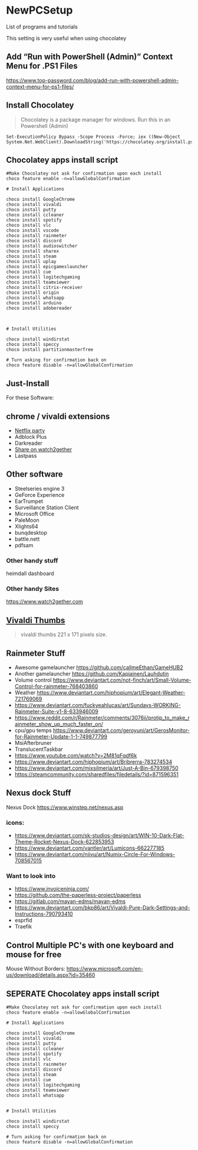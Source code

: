 # NewPCSetup
List of programs and tutorials



This setting is very useful when using chocolatey
## Add “Run with PowerShell (Admin)” Context Menu for .PS1 Files
https://www.top-password.com/blog/add-run-with-powershell-admin-context-menu-for-ps1-files/




## Install Chocolatey
> Chocolatey is a package manager for windows.
Run this in an Powershell (Admin)
```
Set-ExecutionPolicy Bypass -Scope Process -Force; iex ((New-Object System.Net.WebClient).DownloadString('https://chocolatey.org/install.ps1'))
```

## Chocolatey apps install script
```
#Make Chocolatey not ask for confirmation upon each install
choco feature enable -n=allowGlobalConfirmation

# Install Applications

choco install GoogleChrome
choco install vivaldi
choco install putty
choco install ccleaner
choco install spotify
choco install vlc
choco install vscode
choco install rainmeter
choco install discord
choco install audioswitcher
choco install sharex
choco install steam
choco install uplay
choco install epicgameslauncher
choco install cue
choco install logitechgaming
choco install teamviewer
choco install citrix-receiver
choco install origin
choco install whatsapp
choco install arduino
choco install adobereader



# Install Utilities

choco install windirstat 
choco install speccy
choco install partitionmasterfree

# Turn asking for confirmation back on
choco feature disable -n=allowGlobalConfirmation

```

## Just-Install
For these Software:



## chrome / vivaldi extensions

* [Netflix party](https://chrome.google.com/webstore/detail/netflix-party/oocalimimngaihdkbihfgmpkcpnmlaoa)
* Adblock Plus
* Darkreader
* [Share on watch2gether](https://chrome.google.com/webstore/detail/watch2gether/cimpffimgeipdhnhjohpbehjkcdpjolg)
* Lastpass


## Other software
* Steelseries engine 3
* GeForce Experience 
* EarTrumpet
* Surveillance Station Client
* Microsoft Office
* PaleMoon
* Xlights64
* bunqdesktop
* battle.nett
* pdfsam


### Other handy stuff
heimdall dashboard

### Other handy Sites
https://www.watch2gether.com




## [Vivaldi Thumbs](https://drive.google.com/drive/folders/0BwcOkwtCjr51T0psOHJXb0M4VmM)

> vivaldi thumbs 221 x 171 pixels size.

## Rainmeter Stuff
* Awesome gamelauncher https://github.com/callmeEthan/GameHUB2
* Another gamelauncher https://github.com/Kapiainen/Lauhdutin
* Volume control https://www.deviantart.com/not-finch/art/Small-Volume-Control-for-rainmeter-768403860
* Weather https://www.deviantart.com/hiphopium/art/Elegant-Weather-721769069
* https://www.deviantart.com/fuckyeahlucas/art/Sundays-WORKING-Rainmeter-Suite-v1-8-633946009
* https://www.reddit.com/r/Rainmeter/comments/3076ii/protip_to_make_rainmeter_show_up_much_faster_on/
* cpu/gpu temps https://www.deviantart.com/geroyuni/art/GerosMonitor-for-Rainmeter-Update-1-1-749877799
* MsiAfterbruner
* TranslucentTaskbar
* https://www.youtube.com/watch?v=2M81qFqdf6k
* https://www.deviantart.com/hiphopium/art/Bribrerra-783274534
* https://www.deviantart.com/mixsilmeria/art/Just-A-Bin-679398750
* https://steamcommunity.com/sharedfiles/filedetails/?id=871596351




## Nexus dock Stuff

Nexus Dock https://www.winstep.net/nexus.asp

### icons: 
* https://www.deviantart.com/sk-studios-design/art/WIN-10-Dark-Flat-Theme-Rocket-Nexus-Dock-622853953
* https://www.deviantart.com/vantler/art/Lumicons-662277185
* https://www.deviantart.com/niivu/art/Numix-Circle-For-Windows-708567015


### Want to look into
* https://www.invoiceninja.com/
* https://github.com/the-paperless-project/paperless
* https://gitlab.com/mayan-edms/mayan-edms
* https://www.deviantart.com/bkp86/art/Vivaldi-Pure-Dark-Settings-and-Instructions-790793410
* esprfid
* Traefik 

## Control Multiple PC's with one keyboard and mouse for free

 Mouse Without Borders: https://www.microsoft.com/en-us/download/details.aspx?id=35460





## SEPERATE Chocolatey apps install script
```
#Make Chocolatey not ask for confirmation upon each install
choco feature enable -n=allowGlobalConfirmation

# Install Applications

choco install GoogleChrome
choco install vivaldi
choco install putty
choco install ccleaner
choco install spotify
choco install vlc
choco install rainmeter
choco install discord
choco install steam
choco install cue
choco install logitechgaming
choco install teamviewer
choco install whatsapp


# Install Utilities

choco install windirstat 
choco install speccy

# Turn asking for confirmation back on
choco feature disable -n=allowGlobalConfirmation

```




